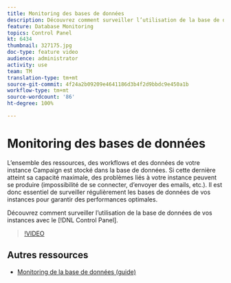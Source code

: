```yaml
---
title: Monitoring des bases de données
description: Découvrez comment surveiller l’utilisation de la base de données de vos instances.
feature: Database Monitoring
topics: Control Panel
kt: 6434
thumbnail: 327175.jpg
doc-type: feature video
audience: administrator
activity: use
team: TM
translation-type: tm+mt
source-git-commit: 4f24a2b09209e4641186d3b4f2d9bbdc9e450a1b
workflow-type: tm+mt
source-wordcount: '86'
ht-degree: 100%

---
```



# Monitoring des bases de données

L’ensemble des ressources, des workflows et des données de votre instance Campaign est stocké dans la base de données. Si cette dernière atteint sa capacité maximale, des problèmes liés à votre instance peuvent se produire (impossibilité de se connecter, d’envoyer des emails, etc.). Il est donc essentiel de surveiller régulièrement les bases de données de vos instances pour garantir des performances optimales.

Découvrez comment surveiller l’utilisation de la base de données de vos instances avec le [!DNL Control Panel].

>[!VIDEO](https://video.tv.adobe.com/v/327175?quality=12)

## Autres ressources

* [Monitoring de la base de données (guide)](https://experienceleague.adobe.com/docs/control-panel/using/performance-monitoring/database-monitoring.html?lang=fr#performance-monitoring)
